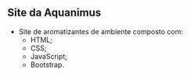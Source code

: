 ## Site da Aquanimus
* Site de aromatizantes de ambiente composto com: 
  * HTML;
  * CSS;
  * JavaScript;
  * Bootstrap.
